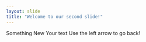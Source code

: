 ```yaml
---
layout: slide
title: "Welcome to our second slide!"
---
```

Something New
Your text
Use the left arrow to go back!
